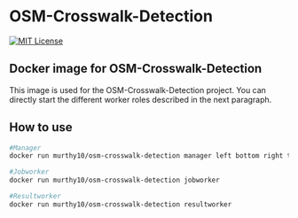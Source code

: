 # OSM-Crosswalk-Detection

[![MIT License](https://img.shields.io/badge/license-MIT-blue.svg)](LICENSE.md)

## Docker image for OSM-Crosswalk-Detection

This image is used for the OSM-Crosswalk-Detection project.
You can directly start the different worker roles described in the next paragraph.

## How to use

```bash
#Manager
docker run murthy10/osm-crosswalk-detection manager left bottom right top

#Jobworker
docker run murthy10/osm-crosswalk-detection jobworker

#Resultworker
docker run murthy10/osm-crosswalk-detection resultworker
```

